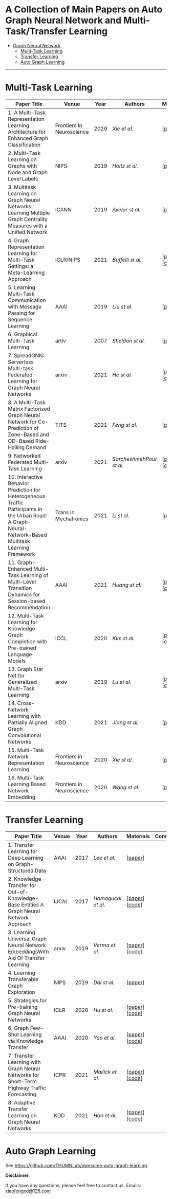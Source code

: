# A Collection of Main Papers on Auto Graph Neural Network and Multi-Task/Transfer Learning

- [Graph Neural Network](#Graph-Neural-Network)
  - [Multi-Task Learning](#Multi-Task-Learning)
  - [Transfer Learning](#Transfer-Learning)
  - [Auto Graph Learning](#Auto-Graph-Learning)

----------

# Multi-Task Learning

| Paper Title                                                  | Venue | Year | Authors        | Materials                                                    | Comment                                                      |
| ------------------------------------------------------------ | ----- | ---- | -------------- | ------------------------------------------------------------ | ------------------------------------------------------------ |
| 1. A Multi-Task Representation Learning Architecture for Enhanced Graph Classification | Frontiers in Neuroscience  | 2020 | _Xie et al._ | [[paper](https://www.frontiersin.org/articles/10.3389/fnins.2019.01395/full)]  |  |
| 2. Multi-Task Learning on Graphs with Node and Graph Level Labels       | NIPS  | 2019 | _Holtz st al._  | [[paper](https://grlearning.github.io/papers/132.pdf)]  |  |
| 3. Multitask Learning on Graph Neural Networks: Learning Multiple Graph Centrality Measures with a Unified Network | ICANN | 2019 | _Avelar st al._  | [[paper](https://arxiv.org/abs/1809.07695)]        |                                                              |
| 4. Graph Representation Learning for Multi-Task Settings: a Meta-Learning Approach       | ICLR/NIPS  | 2021 | _Buffelli st al._ | [[paper](https://openreview.net/forum?id=HmAhqnu3qu)] [[code](https://github.com/DavideBuffelli/SAME)] |  |
| 5. Learning Multi-Task Communication with Message Passing for Sequence Learning | AAAI  | 2019 | _Liu st al._  | [[paper](https://www.researchgate.net/publication/335546044_Learning_Multi-Task_Communication_with_Message_Passing_for_Sequence_Learning)]  |  |
| 6. Graphical Multi-Task Learning | artiv | 2007 | _Sheldon st al._  | [[paper](https://people.cs.umass.edu/~sheldon/papers/graphical.pdf)]  |                                                              |
| 7. SpreadGNN: Serverless Multi-task Federated Learning for Graph Neural Networks | arxiv  | 2021 | _He st al._  | [[paper](https://arxiv.org/abs/2106.02743)] [[code](https://github.com/FedML-AI/SpreadGNN)]|  |
| 8. A Multi-Task Matrix Factorized Graph Neural Network for Co-Prediction of Zone-Based and OD-Based Ride-Hailing Demand | TITS  | 2021 | _Feng st al._  | [[paper](https://ieeexplore.ieee.org/stamp/stamp.jsp?tp=&arnumber=9376697&tag=1)]      |                                                              |
| 9. Networked Federated Multi-Task Learning | arxiv  | 2021 | _SarcheshmehPour st al._  | [[paper](https://arxiv.org/abs/2105.12769)] [[code](https://github.com/sahelyiyi/FederatedLearning)] |                                                              |
| 10. Interactive Behavior Prediction for Heterogeneous Traffic Participants in the Urban Road: A Graph-Neural-Network-Based Multitask Learning Framework | Trans in Mechatronics  | 2021 | _Li st al._  | [[paper](https://ieeexplore.ieee.org/stamp/stamp.jsp?tp=&arnumber=9406384)]  |                                                              |
| 11. Graph-Enhanced Multi-Task Learning of Multi-Level Transition Dynamics for Session-based Recommendation | AAAI  | 2021 | _Huang st al._  | [[paper](https://ojs.aaai.org/index.php/AAAI/article/view/16534)] [[code](https://github.com/sessionRec/MTD)] |  
| 12. Multi-Task Learning for Knowledge Graph Completion with Pre-trained Language Models | ICCL  | 2020 | _Kim st al._  | [[paper](https://aclanthology.org/2020.coling-main.153.pdf)] [[code](https://github.com/bosung/MTL-KGC)]  | 
| 13. Graph Star Net for Generalized Multi-Task Learning | arxiv  | 2019 | _Lu st al._  | [[paper](https://arxiv.org/abs/1906.12330)] [[code](https://github.com/graph-star-team/graph_star)]  | 
| 14. Cross-Network Learning with Partially Aligned Graph Convolutional Networks | KDD  | 2021 | _Jiang st al._  | [[paper](https://arxiv.org/pdf/2106.01583.pdf)]  | 
| 15. Multi-Task Network Representation Learning | Frontiers in Neuroscience  | 2020 | _Xie st al._  | [[paper](https://www.frontiersin.org/articles/10.3389/fnins.2020.00001/full)]  | 
| 16. Multi-Task Learning Based Network Embedding | Frontiers in Neuroscience  | 2020 | _Wang st al._  | [[paper](https://www.frontiersin.org/articles/10.3389/fnins.2019.01387/full)]  | 



# Transfer Learning

| Paper Title                                                  | Venue | Year | Authors        | Materials                                                    | Comment |
| ------------------------------------------------------------ | ----- | ---- | -------------- | ------------------------------------------------------------ | ------- |
| 1. Transfer Learning for Deep Learning on Graph-Structured Data | AAAI  | 2017 | _Lee et al._ | [[paper](https://ojs.aaai.org/index.php/AAAI/article/view/10904)]  |         |
| 2. Knowledge Transfer for Out-of-Knowledge-Base Entities A Graph Neural Network Approach      | IJCAI | 2017 | _Hamaguchi et al._  | [[paper](https://www.ijcai.org/proceedings/2017/0250.pdf)] [[code](https://github.com/takuo-h/GNN-for-OOKB)] |         |
| 3. Learning Universal Graph Neural Network EmbeddingsWith Aid Of Transfer Learning | arxiv  | 2019 | _Verma et al._   | [[paper](https://arxiv.org/abs/1909.10086)]    [[code](https://github.com/vermaMachineLearning/Universal-Graph-Embedding-Neural-Network)] |         |
| 4. Learning Transferable Graph Exploration | NIPS  | 2019 | _Dai st al._   | [[paper](https://papers.nips.cc/paper/2019/file/afe434653a898da20044041262b3ac74-Paper.pdf)]  |         |
| 5. Strategies for Pre-training Graph Neural Networks | ICLR  | 2020 | _Hu st al._ | [[paper](https://openreview.net/forum?id=HJlWWJSFDH)] [[code](https://github.com/snap-stanford/pretrain-gnns)]      |         |
| 6. Graph Few-Shot Learning via Knowledge Transfer | AAAI  | 2020 | _Yao et al._  | [[paper](https://arxiv.org/abs/1910.03053)] [[code](https://github.com/huaxiuyao/GFL)] |         |
| 7. Transfer Learning with Graph Neural Networks for Short-Term Highway Traffic Forecasting | ICPR | 2021 | _Mallick et al._  | [[paper](https://ieeexplore.ieee.org/document/9413270)]  [[code](https://github.com/tanwimallick/TL-DCRNN)]                |         |
| 8. Adaptive Transfer Learning on Graph Neural Networks | KDD | 2021 | _Han et al._  | [[paper](https://dl.acm.org/doi/abs/10.1145/3447548.3467450)]  [[code](https://github.com/Sean-Huang65/AUX-TS)]                |         |

# Auto Graph Learning

See https://github.com/THUMNLab/awesome-auto-graph-learning.

**Disclaimer**

If you have any questions, please feel free to contact us.
Emails: xiaofengxd@126.com

